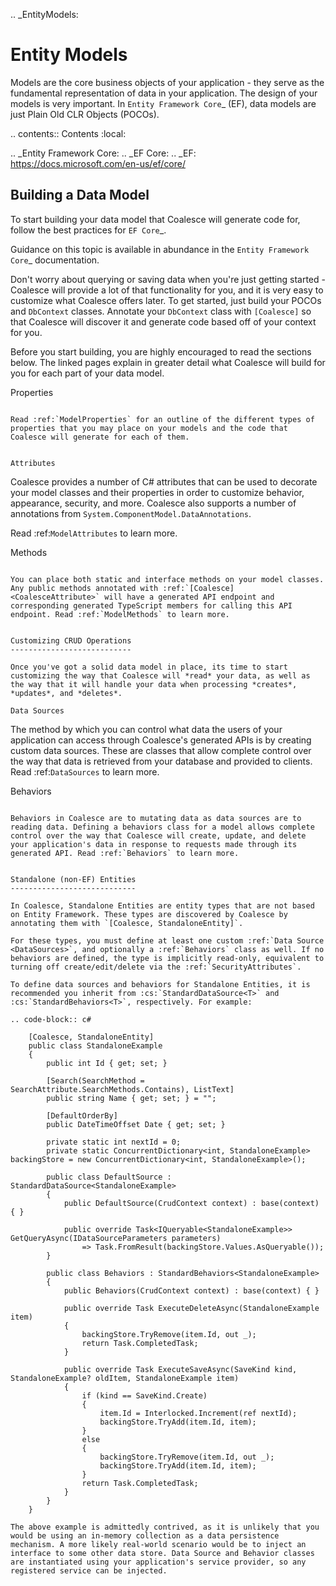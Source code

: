 
.. _EntityModels:

Entity Models
================

Models are the core business objects of your application - they serve as the fundamental representation of data in your application. The design of your models is very important. In `Entity Framework Core`_ (EF), data models are just Plain Old CLR Objects (POCOs).

.. contents:: Contents
    :local:

.. _Entity Framework Core:
.. _EF Core:
.. _EF:
    https://docs.microsoft.com/en-us/ef/core/


Building a Data Model
---------------------

To start building your data model that Coalesce will generate code for, follow the best practices for `EF Core`_.

Guidance on this topic is available in abundance in the `Entity Framework Core`_ documentation.

Don't worry about querying or saving data when you're just getting started - Coalesce will provide a lot of that functionality for you, and it is very easy to customize what Coalesce offers later. To get started, just build your POCOs and `DbContext` classes. Annotate your `DbContext` class with `[Coalesce]` so that Coalesce will discover it and generate code based off of your context for you.

Before you start building, you are highly encouraged to read the sections below. The linked pages explain in greater detail what Coalesce will build for you for each part of your data model.

Properties
~~~~~~~~~~

Read :ref:`ModelProperties` for an outline of the different types of properties that you may place on your models and the code that Coalesce will generate for each of them.


Attributes
~~~~~~~~~~

Coalesce provides a number of C# attributes that can be used to decorate your model classes and their properties in order to customize behavior, appearance, security, and more. Coalesce also supports a number of annotations from `System.ComponentModel.DataAnnotations`.

Read :ref:`ModelAttributes` to learn more.


Methods
~~~~~~~

You can place both static and interface methods on your model classes. Any public methods annotated with :ref:`[Coalesce] <CoalesceAttribute>` will have a generated API endpoint and corresponding generated TypeScript members for calling this API endpoint. Read :ref:`ModelMethods` to learn more.


Customizing CRUD Operations
---------------------------

Once you've got a solid data model in place, its time to start customizing the way that Coalesce will *read* your data, as well as the way that it will handle your data when processing *creates*, *updates*, and *deletes*.

Data Sources
~~~~~~~~~~~~

The method by which you can control what data the users of your application can access through Coalesce's generated APIs is by creating custom data sources. These are classes that allow complete control over the way that data is retrieved from your database and provided to clients. Read :ref:`DataSources` to learn more.

Behaviors
~~~~~~~~~~~~

Behaviors in Coalesce are to mutating data as data sources are to reading data. Defining a behaviors class for a model allows complete control over the way that Coalesce will create, update, and delete your application's data in response to requests made through its generated API. Read :ref:`Behaviors` to learn more.


Standalone (non-EF) Entities
----------------------------

In Coalesce, Standalone Entities are entity types that are not based on Entity Framework. These types are discovered by Coalesce by annotating them with `[Coalesce, StandaloneEntity]`.

For these types, you must define at least one custom :ref:`Data Source <DataSources>`, and optionally a :ref:`Behaviors` class as well. If no behaviors are defined, the type is implicitly read-only, equivalent to turning off create/edit/delete via the :ref:`SecurityAttributes`.

To define data sources and behaviors for Standalone Entities, it is recommended you inherit from :cs:`StandardDataSource<T>` and :cs:`StandardBehaviors<T>`, respectively. For example:

.. code-block:: c#

    [Coalesce, StandaloneEntity]
    public class StandaloneExample
    {
        public int Id { get; set; }

        [Search(SearchMethod = SearchAttribute.SearchMethods.Contains), ListText]
        public string Name { get; set; } = "";

        [DefaultOrderBy]
        public DateTimeOffset Date { get; set; }

        private static int nextId = 0;
        private static ConcurrentDictionary<int, StandaloneExample> backingStore = new ConcurrentDictionary<int, StandaloneExample>();

        public class DefaultSource : StandardDataSource<StandaloneExample>
        {
            public DefaultSource(CrudContext context) : base(context) { }

            public override Task<IQueryable<StandaloneExample>> GetQueryAsync(IDataSourceParameters parameters)
                => Task.FromResult(backingStore.Values.AsQueryable());
        }

        public class Behaviors : StandardBehaviors<StandaloneExample>
        {
            public Behaviors(CrudContext context) : base(context) { }

            public override Task ExecuteDeleteAsync(StandaloneExample item)
            {
                backingStore.TryRemove(item.Id, out _);
                return Task.CompletedTask;
            }

            public override Task ExecuteSaveAsync(SaveKind kind, StandaloneExample? oldItem, StandaloneExample item)
            {
                if (kind == SaveKind.Create)
                {
                    item.Id = Interlocked.Increment(ref nextId);
                    backingStore.TryAdd(item.Id, item);
                }
                else
                {
                    backingStore.TryRemove(item.Id, out _);
                    backingStore.TryAdd(item.Id, item);
                }
                return Task.CompletedTask;
            }
        }
    }

The above example is admittedly contrived, as it is unlikely that you would be using an in-memory collection as a data persistence mechanism. A more likely real-world scenario would be to inject an interface to some other data store. Data Source and Behavior classes are instantiated using your application's service provider, so any registered service can be injected.